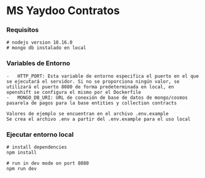 # MS Yaydoo Contratos

### Requisitos
```
# nodejs version 18.16.0
# mongo db instalado en local
```

### Variables de Entorno
```
-   HTTP_PORT: Esta variable de entorno especifica el puerto en el que se ejecutará el servidor. Si no se proporciona ningún valor, se utilizará el puerto 8080 de forma predeterminada en local, en openshift se configura el mismo por el Dockerfile
-   MONGO_DB_URI: URL de conexión de base de datos de mongo/cosmos pasarela de pagos para la base entities y collection contracts

Valores de ejemplo se encuentran en el archivo .env.example
Se crea el archivo .env a partir del .env.example para el uso local
```

### Ejecutar entorno local
```
# install dependencies
npm install

# run in dev mode on port 8080
npm run dev
```
